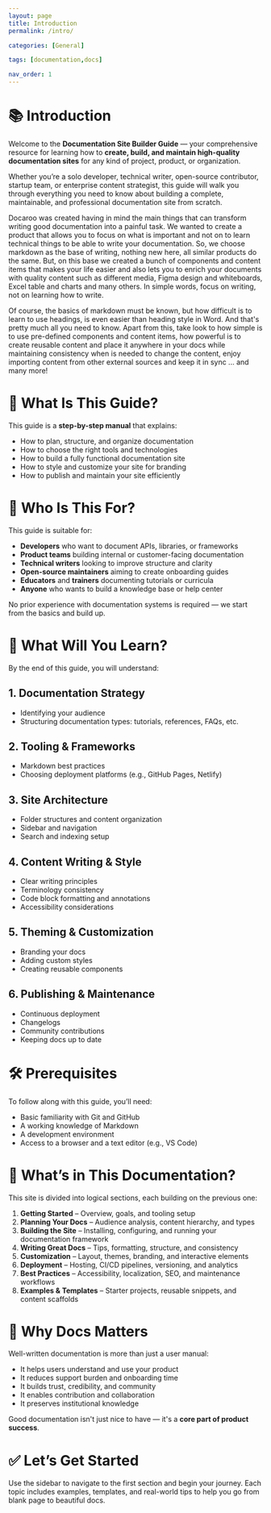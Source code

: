 ```yaml
---
layout: page
title: Introduction
permalink: /intro/

categories: [General]

tags: [documentation,docs]

nav_order: 1
---
```


# 📚 Introduction

Welcome to the **Documentation Site Builder Guide** — your comprehensive resource for learning how to **create, build, and maintain high-quality documentation sites** for any kind of project, product, or organization.

Whether you’re a solo developer, technical writer, open-source contributor, startup team, or enterprise content strategist, this guide will walk you through everything you need to know about building a complete, maintainable, and professional documentation site from scratch.

Docaroo was created having in mind the main things that can transform writing good documentation into a painful task. We wanted to create a product that allows you to focus on what is important and not on to learn technical things to be able to write your documentation. So, we choose markdown as the base of writing, nothing new here, all similar products do the same. But, on this base we created a bunch of components and content items that makes your life easier and also lets you to enrich your documents with quality content such as different media, Figma design and whiteboards, Excel table and charts and many others. In simple words, focus on writing, not on learning how to write.

Of course, the basics of markdown must be known, but how difficult is to learn to use headings, is even easier than heading style in Word. And that's pretty much all you need to know. Apart from this, take look to how simple is to use pre-defined components and content items, how powerful is to create reusable content and place it anywhere in your docs while maintaining consistency when is needed to change the content, enjoy importing content from other external sources and keep it in sync ... and many more!

# 🚀 What Is This Guide?

This guide is a **step-by-step manual** that explains:

- How to plan, structure, and organize documentation  
- How to choose the right tools and technologies  
- How to build a fully functional documentation site  
- How to style and customize your site for branding  
- How to publish and maintain your site efficiently

# 📌 Who Is This For?

This guide is suitable for:
- **Developers** who want to document APIs, libraries, or frameworks  
- **Product teams** building internal or customer-facing documentation  
- **Technical writers** looking to improve structure and clarity  
- **Open-source maintainers** aiming to create onboarding guides  
- **Educators** and **trainers** documenting tutorials or curricula  
- **Anyone** who wants to build a knowledge base or help center

No prior experience with documentation systems is required — we start from the basics and build up.

# 🧱 What Will You Learn?

By the end of this guide, you will understand:

## 1. Documentation Strategy
- Identifying your audience  
- Structuring documentation types: tutorials, references, FAQs, etc.  

## 2. Tooling & Frameworks
- Markdown best practices  
- Choosing deployment platforms (e.g., GitHub Pages, Netlify)  

## 3. Site Architecture
- Folder structures and content organization  
- Sidebar and navigation  
- Search and indexing setup  

## 4. Content Writing & Style
- Clear writing principles  
- Terminology consistency  
- Code block formatting and annotations  
- Accessibility considerations  

## 5. Theming & Customization
- Branding your docs  
- Adding custom styles
- Creating reusable components  

## 6. Publishing & Maintenance
- Continuous deployment  
- Changelogs  
- Community contributions  
- Keeping docs up to date  

# 🛠️ Prerequisites

To follow along with this guide, you’ll need:

- Basic familiarity with Git and GitHub 
- A working knowledge of Markdown  
- A development environment 
- Access to a browser and a text editor (e.g., VS Code)

# 📁 What’s in This Documentation?

This site is divided into logical sections, each building on the previous one:

1. **Getting Started** – Overview, goals, and tooling setup  
2. **Planning Your Docs** – Audience analysis, content hierarchy, and types  
3. **Building the Site** – Installing, configuring, and running your documentation framework  
4. **Writing Great Docs** – Tips, formatting, structure, and consistency  
5. **Customization** – Layout, themes, branding, and interactive elements  
6. **Deployment** – Hosting, CI/CD pipelines, versioning, and analytics  
7. **Best Practices** – Accessibility, localization, SEO, and maintenance workflows  
8. **Examples & Templates** – Starter projects, reusable snippets, and content scaffolds  

# 🧭 Why Docs Matters

Well-written documentation is more than just a user manual:

- It helps users understand and use your product  
- It reduces support burden and onboarding time  
- It builds trust, credibility, and community  
- It enables contribution and collaboration  
- It preserves institutional knowledge  

Good documentation isn't just nice to have — it's a **core part of product success**.

# ✅ Let’s Get Started

Use the sidebar to navigate to the first section and begin your journey. Each topic includes examples, templates, and real-world tips to help you go from blank page to beautiful docs.